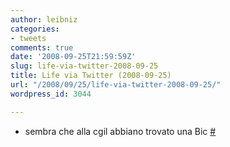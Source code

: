 ```yaml
---
author: leibniz
categories:
- tweets
comments: true
date: '2008-09-25T21:59:59Z'
slug: life-via-twitter-2008-09-25
title: Life via Twitter (2008-09-25)
url: "/2008/09/25/life-via-twitter-2008-09-25/"
wordpress_id: 3044

---
```

* sembra che alla cgil abbiano trovato una Bic [#](http://twitter.com/leibniz/statuses/934203869)


